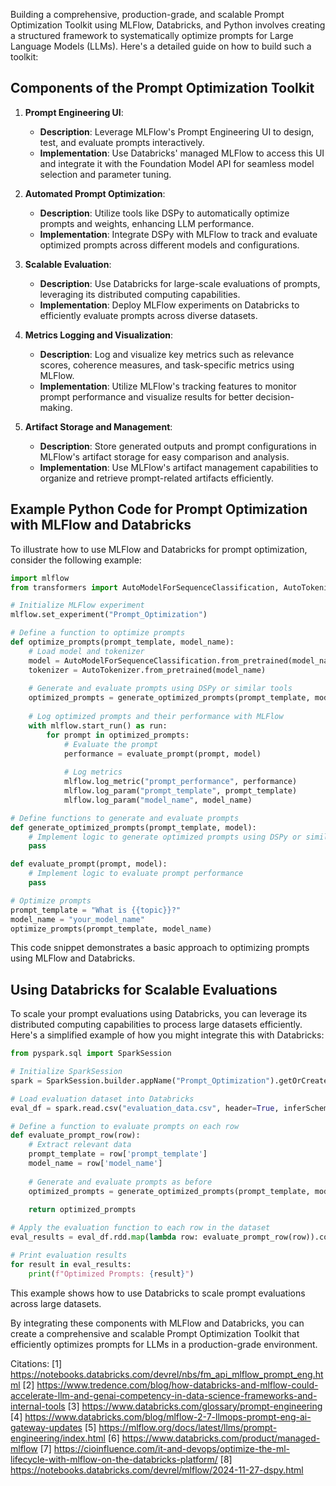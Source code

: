 Building a comprehensive, production-grade, and scalable Prompt Optimization Toolkit using MLFlow, Databricks, and Python involves creating a structured framework to systematically optimize prompts for Large Language Models (LLMs). Here's a detailed guide on how to build such a toolkit:

## Components of the Prompt Optimization Toolkit

1. **Prompt Engineering UI**:
   - **Description**: Leverage MLFlow's Prompt Engineering UI to design, test, and evaluate prompts interactively.
   - **Implementation**: Use Databricks' managed MLFlow to access this UI and integrate it with the Foundation Model API for seamless model selection and parameter tuning.

2. **Automated Prompt Optimization**:
   - **Description**: Utilize tools like DSPy to automatically optimize prompts and weights, enhancing LLM performance.
   - **Implementation**: Integrate DSPy with MLFlow to track and evaluate optimized prompts across different models and configurations.

3. **Scalable Evaluation**:
   - **Description**: Use Databricks for large-scale evaluations of prompts, leveraging its distributed computing capabilities.
   - **Implementation**: Deploy MLFlow experiments on Databricks to efficiently evaluate prompts across diverse datasets.

4. **Metrics Logging and Visualization**:
   - **Description**: Log and visualize key metrics such as relevance scores, coherence measures, and task-specific metrics using MLFlow.
   - **Implementation**: Utilize MLFlow's tracking features to monitor prompt performance and visualize results for better decision-making.

5. **Artifact Storage and Management**:
   - **Description**: Store generated outputs and prompt configurations in MLFlow's artifact storage for easy comparison and analysis.
   - **Implementation**: Use MLFlow's artifact management capabilities to organize and retrieve prompt-related artifacts efficiently.

## Example Python Code for Prompt Optimization with MLFlow and Databricks

To illustrate how to use MLFlow and Databricks for prompt optimization, consider the following example:

```python
import mlflow
from transformers import AutoModelForSequenceClassification, AutoTokenizer

# Initialize MLFlow experiment
mlflow.set_experiment("Prompt_Optimization")

# Define a function to optimize prompts
def optimize_prompts(prompt_template, model_name):
    # Load model and tokenizer
    model = AutoModelForSequenceClassification.from_pretrained(model_name)
    tokenizer = AutoTokenizer.from_pretrained(model_name)
    
    # Generate and evaluate prompts using DSPy or similar tools
    optimized_prompts = generate_optimized_prompts(prompt_template, model)
    
    # Log optimized prompts and their performance with MLFlow
    with mlflow.start_run() as run:
        for prompt in optimized_prompts:
            # Evaluate the prompt
            performance = evaluate_prompt(prompt, model)
            
            # Log metrics
            mlflow.log_metric("prompt_performance", performance)
            mlflow.log_param("prompt_template", prompt_template)
            mlflow.log_param("model_name", model_name)

# Define functions to generate and evaluate prompts
def generate_optimized_prompts(prompt_template, model):
    # Implement logic to generate optimized prompts using DSPy or similar tools
    pass

def evaluate_prompt(prompt, model):
    # Implement logic to evaluate prompt performance
    pass

# Optimize prompts
prompt_template = "What is {{topic}}?"
model_name = "your_model_name"
optimize_prompts(prompt_template, model_name)
```

This code snippet demonstrates a basic approach to optimizing prompts using MLFlow and Databricks.

## Using Databricks for Scalable Evaluations

To scale your prompt evaluations using Databricks, you can leverage its distributed computing capabilities to process large datasets efficiently. Here's a simplified example of how you might integrate this with Databricks:

```python
from pyspark.sql import SparkSession

# Initialize SparkSession
spark = SparkSession.builder.appName("Prompt_Optimization").getOrCreate()

# Load evaluation dataset into Databricks
eval_df = spark.read.csv("evaluation_data.csv", header=True, inferSchema=True)

# Define a function to evaluate prompts on each row
def evaluate_prompt_row(row):
    # Extract relevant data
    prompt_template = row['prompt_template']
    model_name = row['model_name']
    
    # Generate and evaluate prompts as before
    optimized_prompts = generate_optimized_prompts(prompt_template, model_name)
    
    return optimized_prompts

# Apply the evaluation function to each row in the dataset
eval_results = eval_df.rdd.map(lambda row: evaluate_prompt_row(row)).collect()

# Print evaluation results
for result in eval_results:
    print(f"Optimized Prompts: {result}")
```

This example shows how to use Databricks to scale prompt evaluations across large datasets.

By integrating these components with MLFlow and Databricks, you can create a comprehensive and scalable Prompt Optimization Toolkit that efficiently optimizes prompts for LLMs in a production-grade environment.

Citations:
[1] https://notebooks.databricks.com/devrel/nbs/fm_api_mlflow_prompt_eng.html
[2] https://www.tredence.com/blog/how-databricks-and-mlflow-could-accelerate-llm-and-genai-competency-in-data-science-frameworks-and-internal-tools
[3] https://www.databricks.com/glossary/prompt-engineering
[4] https://www.databricks.com/blog/mlflow-2-7-llmops-prompt-eng-ai-gateway-updates
[5] https://mlflow.org/docs/latest/llms/prompt-engineering/index.html
[6] https://www.databricks.com/product/managed-mlflow
[7] https://cioinfluence.com/it-and-devops/optimize-the-ml-lifecycle-with-mlflow-on-the-databricks-platform/
[8] https://notebooks.databricks.com/devrel/mlflow/2024-11-27-dspy.html
